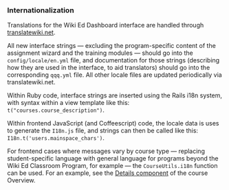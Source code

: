 ### Internationalization

Translations for the Wiki Ed Dashboard interface are handled through [translatewiki.net](https://translatewiki.net/wiki/Translating:Wiki_Ed_Dashboard).

All new interface strings — excluding the program-specific content of the assignment
wizard and the training modules — should go into the `config/locale/en.yml` file,
and documentation for those strings (describing how they are used in the interface,
to aid translators) should go into the corresponding `qqq.yml` file. All other
locale files are updated periodically via translatewiki.net.

Within Ruby code, interface strings are inserted using the Rails i18n system,
with syntax within a view template like this: `t("courses.course_description")`.

Within frontend JavaScript (and Coffeescript) code, the locale data is uses to generate
the `I18n.js` file, and strings can then be called like this: `I18n.t('users.mainspace_chars')`.

For frontend cases where messages vary by course type — replacing student-specific language
with general language for programs beyond the Wiki Ed Classroom Program, for example —
the `CourseUtils.i18n` function can be used. For an example, see the [Details component](../app/assets/javscripts/components/overview/details.cjsx)
of the course Overview.
